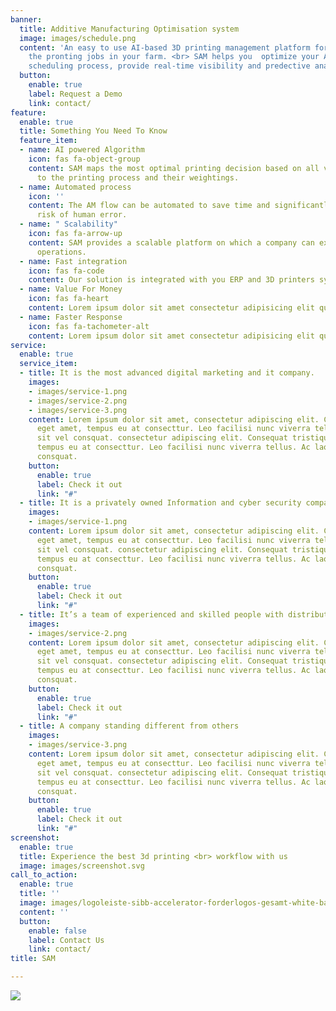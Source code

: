 ```yaml
---
banner:
  title: Additive Manufacturing Optimisation system
  image: images/schedule.png
  content: 'An easy to use AI-based 3D printing management platform for optimizing
    the pronting jobs in your farm. <br> SAM helps you  optimize your AM Flow by Smart
    scheduling process, provide real-time visibility and predective analytics. '
  button:
    enable: true
    label: Request a Demo
    link: contact/
feature:
  enable: true
  title: Something You Need To Know
  feature_item:
  - name: AI powered Algorithm
    icon: fas fa-object-group
    content: SAM maps the most optimal printing decision based on all variables relevant
      to the printing process and their weightings.
  - name: Automated process
    icon: ''
    content: The AM flow can be automated to save time and significantly reduce the
      risk of human error.
  - name: " Scalability"
    icon: fas fa-arrow-up
    content: SAM provides a scalable platform on which a company can expand its AM
      operations.
  - name: Fast integration
    icon: fas fa-code
    content: Our solution is integrated with you ERP and 3D printers systems.
  - name: Value For Money
    icon: fas fa-heart
    content: Lorem ipsum dolor sit amet consectetur adipisicing elit quam nihil
  - name: Faster Response
    icon: fas fa-tachometer-alt
    content: Lorem ipsum dolor sit amet consectetur adipisicing elit quam nihil
service:
  enable: true
  service_item:
  - title: It is the most advanced digital marketing and it company.
    images:
    - images/service-1.png
    - images/service-2.png
    - images/service-3.png
    content: Lorem ipsum dolor sit amet, consectetur adipiscing elit. Consequat tristique
      eget amet, tempus eu at consecttur. Leo facilisi nunc viverra tellus. Ac laoreet
      sit vel consquat. consectetur adipiscing elit. Consequat tristique eget amet,
      tempus eu at consecttur. Leo facilisi nunc viverra tellus. Ac laoreet sit vel
      consquat.
    button:
      enable: true
      label: Check it out
      link: "#"
  - title: It is a privately owned Information and cyber security company
    images:
    - images/service-1.png
    content: Lorem ipsum dolor sit amet, consectetur adipiscing elit. Consequat tristique
      eget amet, tempus eu at consecttur. Leo facilisi nunc viverra tellus. Ac laoreet
      sit vel consquat. consectetur adipiscing elit. Consequat tristique eget amet,
      tempus eu at consecttur. Leo facilisi nunc viverra tellus. Ac laoreet sit vel
      consquat.
    button:
      enable: true
      label: Check it out
      link: "#"
  - title: It’s a team of experienced and skilled people with distributions
    images:
    - images/service-2.png
    content: Lorem ipsum dolor sit amet, consectetur adipiscing elit. Consequat tristique
      eget amet, tempus eu at consecttur. Leo facilisi nunc viverra tellus. Ac laoreet
      sit vel consquat. consectetur adipiscing elit. Consequat tristique eget amet,
      tempus eu at consecttur. Leo facilisi nunc viverra tellus. Ac laoreet sit vel
      consquat.
    button:
      enable: true
      label: Check it out
      link: "#"
  - title: A company standing different from others
    images:
    - images/service-3.png
    content: Lorem ipsum dolor sit amet, consectetur adipiscing elit. Consequat tristique
      eget amet, tempus eu at consecttur. Leo facilisi nunc viverra tellus. Ac laoreet
      sit vel consquat. consectetur adipiscing elit. Consequat tristique eget amet,
      tempus eu at consecttur. Leo facilisi nunc viverra tellus. Ac laoreet sit vel
      consquat.
    button:
      enable: true
      label: Check it out
      link: "#"
screenshot:
  enable: true
  title: Experience the best 3d printing <br> workflow with us
  image: images/screenshot.svg
call_to_action:
  enable: true
  title: ''
  image: images/logoleiste-sibb-accelerator-forderlogos-gesamt-white-background.png
  content: ''
  button:
    enable: false
    label: Contact Us
    link: contact/
title: SAM

---
```

![](/images/logo.png)
